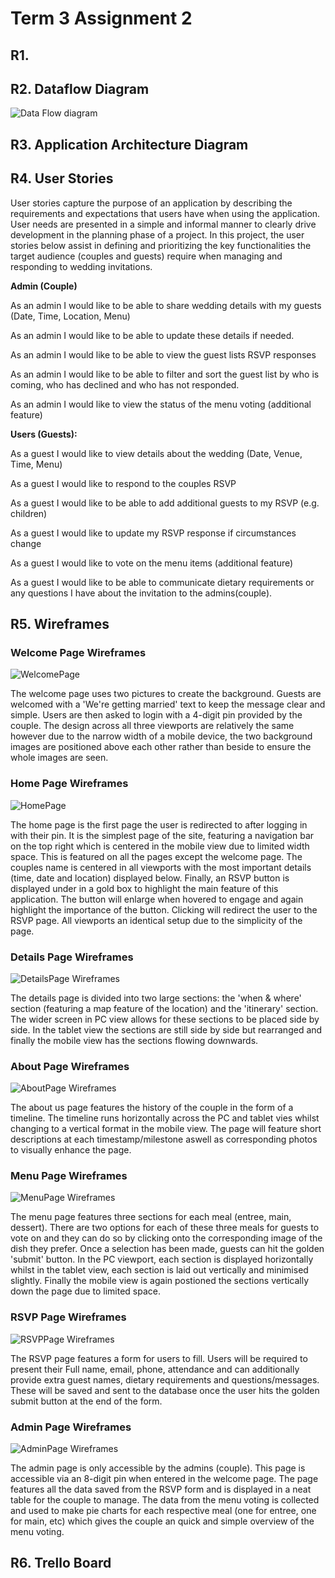 # Term 3 Assignment 2

## R1.


## R2. Dataflow Diagram

![Data Flow diagram](docs/dataflow.png)


## R3. Application Architecture Diagram 


## R4. User Stories


User stories capture the purpose of an application by describing the requirements and expectations that users have when using the application. User needs are presented in a simple and informal manner to clearly drive development in the planning phase of a project. In this project, the user stories below assist in defining and prioritizing the key functionalities the target audience (couples and guests) require when managing and responding to wedding invitations. 

**Admin (Couple)**

As an admin I would like to be able to share wedding details with my guests (Date, Time, Location, Menu)

As an admin I would like to be able to update these details if needed. 

As an admin I would like to be able to view the guest lists RSVP responses 

As an admin I would like to be able to filter and sort the guest list by who is coming, who has declined and who has not responded. 

As an admin I would like to view the status of the menu voting (additional feature)

**Users (Guests):**

As a guest I would like to view details about the wedding (Date, Venue, Time, Menu) 

As a guest I would like to respond to the couples RSVP

As a guest I would like to be able to add additional guests to my RSVP (e.g. children)

As a guest I would like to update my RSVP response if circumstances change

As a guest I would like to vote on the menu items (additional feature) 

As a guest I would like to be able to communicate dietary requirements or any questions I have about the invitation to the admins(couple). 


## R5. Wireframes

### Welcome Page Wireframes
![WelcomePage](docs/welcome.png)

The welcome page uses two pictures to create the background. Guests are welcomed with a 'We're getting married' text to keep the message clear and simple. Users are then asked to login with a 4-digit pin provided by the couple. The design across all three viewports are relatively the same however due to the narrow width of a mobile device, the two background images are positioned above each other rather than beside to ensure the whole images are seen. 

### Home Page Wireframes
![HomePage](docs/home.png)

The home page is the first page the user is redirected to after logging in with their pin. It is the simplest page of the site, featuring a navigation bar on the top right which is centered in the mobile view due to limited width space. This is featured on all the pages except the welcome page. The couples name is centered in all viewports with the most important details (time, date and location) displayed below. Finally, an RSVP button is displayed under in a gold box to highlight the main feature of this application. The button will enlarge when hovered to engage and again highlight the importance of the button. Clicking will redirect the user to the RSVP page. All viewports an identical setup due to the simplicity of the page. 

### Details Page Wireframes
![DetailsPage Wireframes](docs/details.png)

The details page is divided into two large sections: the 'when & where' section (featuring a map feature of the location) and the 'itinerary' section. The wider screen in PC view allows for these sections to be placed side by side. In the tablet view the sections are still side by side but rearranged and finally the mobile view has the sections flowing downwards. 

### About Page Wireframes
![AboutPage Wireframes](docs/aboutus.png)

The about us page features the history of the couple in the form of a timeline. The timeline runs horizontally across the PC and tablet vies whilst changing to a vertical format in the mobile view. The page will feature short descriptions at each timestamp/milestone aswell as corresponding photos to visually enhance the page. 


### Menu Page Wireframes
![MenuPage Wireframes](docs/menu.png)

The menu page features three sections for each meal (entree, main, dessert). There are two options for each of these three meals for guests to vote on and they can do so by clicking onto the corresponding image of the dish they prefer. Once a selection has been made, guests can hit the golden 'submit' button. In the PC viewport, each section is displayed horizontally whilst in the tablet view, each section is laid out vertically and minimised slightly. Finally the mobile view is again postioned the sections vertically down the page due to limited space. 



### RSVP Page Wireframes
![RSVPPage Wireframes](docs/rsvp.png)


The RSVP page features a form for users to fill. Users will be required to present their Full name, email, phone, attendance and can additionally provide extra guest names, dietary requirements and questions/messages. These will be saved and sent to the database once the user hits the golden submit button at the end of the form. 



### Admin Page Wireframes
![AdminPage Wireframes](docs/admin.png)


The admin page is only accessible by the admins (couple). This page is accessible via an 8-digit pin when entered in the welcome page. The page features all the data saved from the RSVP form and is displayed in a neat table for the couple to manage. The data from the menu voting is collected and used to make pie charts for each respective meal (one for entree, one for main, etc) which gives the couple an quick and simple overview of the menu voting. 

## R6. Trello Board


